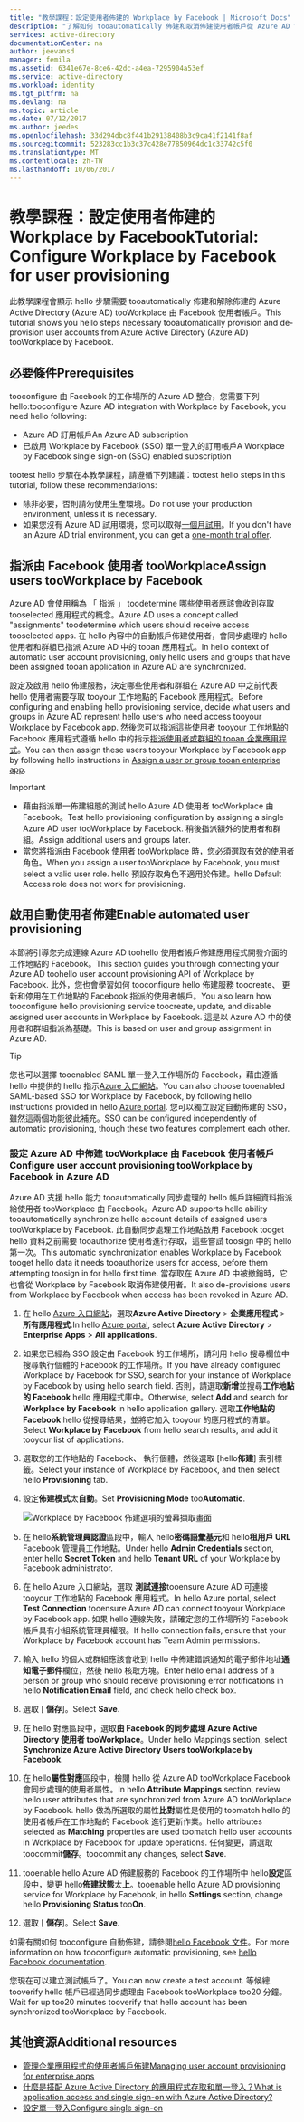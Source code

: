```yaml
---
title: "教學課程：設定使用者佈建的 Workplace by Facebook | Microsoft Docs"
description: "了解如何 tooautomatically 佈建和取消佈建使用者帳戶從 Azure AD tooWorkplace 由 Facebook。"
services: active-directory
documentationCenter: na
author: jeevansd
manager: femila
ms.assetid: 6341e67e-8ce6-42dc-a4ea-7295904a53ef
ms.service: active-directory
ms.workload: identity
ms.tgt_pltfrm: na
ms.devlang: na
ms.topic: article
ms.date: 07/12/2017
ms.author: jeedes
ms.openlocfilehash: 33d294dbc8f441b29138408b3c9ca41f2141f8af
ms.sourcegitcommit: 523283cc1b3c37c428e77850964dc1c33742c5f0
ms.translationtype: MT
ms.contentlocale: zh-TW
ms.lasthandoff: 10/06/2017
---
```

# <a name="tutorial-configure-workplace-by-facebook-for-user-provisioning"></a><span data-ttu-id="9e05e-103">教學課程：設定使用者佈建的 Workplace by Facebook</span><span class="sxs-lookup"><span data-stu-id="9e05e-103">Tutorial: Configure Workplace by Facebook for user provisioning</span></span>

<span data-ttu-id="9e05e-104">此教學課程會顯示 hello 步驟需要 tooautomatically 佈建和解除佈建的 Azure Active Directory (Azure AD) tooWorkplace 由 Facebook 使用者帳戶。</span><span class="sxs-lookup"><span data-stu-id="9e05e-104">This tutorial shows you hello steps necessary tooautomatically provision and de-provision user accounts from Azure Active Directory (Azure AD) tooWorkplace by Facebook.</span></span>

## <a name="prerequisites"></a><span data-ttu-id="9e05e-105">必要條件</span><span class="sxs-lookup"><span data-stu-id="9e05e-105">Prerequisites</span></span>

<span data-ttu-id="9e05e-106">tooconfigure 由 Facebook 的工作場所的 Azure AD 整合，您需要下列 hello:</span><span class="sxs-lookup"><span data-stu-id="9e05e-106">tooconfigure Azure AD integration with Workplace by Facebook, you need hello following:</span></span>

- <span data-ttu-id="9e05e-107">Azure AD 訂用帳戶</span><span class="sxs-lookup"><span data-stu-id="9e05e-107">An Azure AD subscription</span></span>
- <span data-ttu-id="9e05e-108">已啟用 Workplace by Facebook (SSO) 單一登入的訂用帳戶</span><span class="sxs-lookup"><span data-stu-id="9e05e-108">A Workplace by Facebook single sign-on (SSO) enabled subscription</span></span>

<span data-ttu-id="9e05e-109">tootest hello 步驟在本教學課程，請遵循下列建議：</span><span class="sxs-lookup"><span data-stu-id="9e05e-109">tootest hello steps in this tutorial, follow these recommendations:</span></span>

- <span data-ttu-id="9e05e-110">除非必要，否則請勿使用生產環境。</span><span class="sxs-lookup"><span data-stu-id="9e05e-110">Do not use your production environment, unless it is necessary.</span></span>
- <span data-ttu-id="9e05e-111">如果您沒有 Azure AD 試用環境，您可以取得[一個月試用](https://azure.microsoft.com/pricing/free-trial/)。</span><span class="sxs-lookup"><span data-stu-id="9e05e-111">If you don't have an Azure AD trial environment, you can get a [one-month trial offer](https://azure.microsoft.com/pricing/free-trial/).</span></span>

## <a name="assign-users-tooworkplace-by-facebook"></a><span data-ttu-id="9e05e-112">指派由 Facebook 使用者 tooWorkplace</span><span class="sxs-lookup"><span data-stu-id="9e05e-112">Assign users tooWorkplace by Facebook</span></span>

<span data-ttu-id="9e05e-113">Azure AD 會使用稱為 「 指派 」 toodetermine 哪些使用者應該會收到存取 tooselected 應用程式的概念。</span><span class="sxs-lookup"><span data-stu-id="9e05e-113">Azure AD uses a concept called "assignments" toodetermine which users should receive access tooselected apps.</span></span> <span data-ttu-id="9e05e-114">在 hello 內容中的自動帳戶佈建使用者，會同步處理的 hello 使用者和群組已指派 Azure AD 中的 tooan 應用程式。</span><span class="sxs-lookup"><span data-stu-id="9e05e-114">In hello context of automatic user account provisioning, only hello users and groups that have been assigned tooan application in Azure AD are synchronized.</span></span>

<span data-ttu-id="9e05e-115">設定及啟用 hello 佈建服務，決定哪些使用者和群組在 Azure AD 中之前代表 hello 使用者需要存取 tooyour 工作地點的 Facebook 應用程式。</span><span class="sxs-lookup"><span data-stu-id="9e05e-115">Before configuring and enabling hello provisioning service, decide what users and groups in Azure AD represent hello users who need access tooyour Workplace by Facebook app.</span></span> <span data-ttu-id="9e05e-116">然後您可以指派這些使用者 tooyour 工作地點的 Facebook 應用程式遵循 hello 中的指示[指派使用者或群組的 tooan 企業應用程式](https://docs.microsoft.com/azure/active-directory/active-directory-coreapps-assign-user-azure-portal)。</span><span class="sxs-lookup"><span data-stu-id="9e05e-116">You can then assign these users tooyour Workplace by Facebook app by following hello instructions in [Assign a user or group tooan enterprise app](https://docs.microsoft.com/azure/active-directory/active-directory-coreapps-assign-user-azure-portal).</span></span>

>[!IMPORTANT]
>*   <span data-ttu-id="9e05e-117">藉由指派單一佈建組態的測試 hello Azure AD 使用者 tooWorkplace 由 Facebook。</span><span class="sxs-lookup"><span data-stu-id="9e05e-117">Test hello provisioning configuration by assigning a single Azure AD user tooWorkplace by Facebook.</span></span> <span data-ttu-id="9e05e-118">稍後指派額外的使用者和群組。</span><span class="sxs-lookup"><span data-stu-id="9e05e-118">Assign additional users and groups later.</span></span>
>*   <span data-ttu-id="9e05e-119">當您將指派由 Facebook 使用者 tooWorkplace 時，您必須選取有效的使用者角色。</span><span class="sxs-lookup"><span data-stu-id="9e05e-119">When you assign a user tooWorkplace by Facebook, you must select a valid user role.</span></span> <span data-ttu-id="9e05e-120">hello 預設存取角色不適用於佈建。</span><span class="sxs-lookup"><span data-stu-id="9e05e-120">hello Default Access role does not work for provisioning.</span></span>

## <a name="enable-automated-user-provisioning"></a><span data-ttu-id="9e05e-121">啟用自動使用者佈建</span><span class="sxs-lookup"><span data-stu-id="9e05e-121">Enable automated user provisioning</span></span>

<span data-ttu-id="9e05e-122">本節將引導您完成連線 Azure AD toohello 使用者帳戶佈建應用程式開發介面的工作地點的 Facebook。</span><span class="sxs-lookup"><span data-stu-id="9e05e-122">This section guides you through connecting your Azure AD toohello user account provisioning API of Workplace by Facebook.</span></span> <span data-ttu-id="9e05e-123">此外，您也會學習如何 tooconfigure hello 佈建服務 toocreate、 更新和停用在工作地點的 Facebook 指派的使用者帳戶。</span><span class="sxs-lookup"><span data-stu-id="9e05e-123">You also learn how tooconfigure hello provisioning service toocreate, update, and disable assigned user accounts in Workplace by Facebook.</span></span> <span data-ttu-id="9e05e-124">這是以 Azure AD 中的使用者和群組指派為基礎。</span><span class="sxs-lookup"><span data-stu-id="9e05e-124">This is based on user and group assignment in Azure AD.</span></span>

>[!Tip]
><span data-ttu-id="9e05e-125">您也可以選擇 tooenabled SAML 單一登入工作場所的 Facebook，藉由遵循 hello 中提供的 hello 指示[Azure 入口網站](https://portal.azure.com)。</span><span class="sxs-lookup"><span data-stu-id="9e05e-125">You can also choose tooenabled SAML-based SSO for Workplace by Facebook, by following hello instructions provided in hello [Azure portal](https://portal.azure.com).</span></span> <span data-ttu-id="9e05e-126">您可以獨立設定自動佈建的 SSO，雖然這兩個功能彼此補充。</span><span class="sxs-lookup"><span data-stu-id="9e05e-126">SSO can be configured independently of automatic provisioning, though these two features complement each other.</span></span>

### <a name="configure-user-account-provisioning-tooworkplace-by-facebook-in-azure-ad"></a><span data-ttu-id="9e05e-127">設定 Azure AD 中佈建 tooWorkplace 由 Facebook 使用者帳戶</span><span class="sxs-lookup"><span data-stu-id="9e05e-127">Configure user account provisioning tooWorkplace by Facebook in Azure AD</span></span>

<span data-ttu-id="9e05e-128">Azure AD 支援 hello 能力 tooautomatically 同步處理的 hello 帳戶詳細資料指派給使用者 tooWorkplace 由 Facebook。</span><span class="sxs-lookup"><span data-stu-id="9e05e-128">Azure AD supports hello ability tooautomatically synchronize hello account details of assigned users tooWorkplace by Facebook.</span></span> <span data-ttu-id="9e05e-129">此自動同步處理工作地點啟用 Facebook tooget hello 資料之前需要 tooauthorize 使用者進行存取，這些嘗試 toosign 中的 hello 第一次。</span><span class="sxs-lookup"><span data-stu-id="9e05e-129">This automatic synchronization enables Workplace by Facebook tooget hello data it needs tooauthorize users for access, before them attempting toosign in for hello first time.</span></span> <span data-ttu-id="9e05e-130">當存取在 Azure AD 中被撤銷時，它也會從 Workplace by Facebook 取消佈建使用者。</span><span class="sxs-lookup"><span data-stu-id="9e05e-130">It also de-provisions users from Workplace by Facebook when access has been revoked in Azure AD.</span></span>

1. <span data-ttu-id="9e05e-131">在 hello [Azure 入口網站](https://portal.azure.com)，選取**Azure Active Directory** > **企業應用程式** > **所有應用程式**.</span><span class="sxs-lookup"><span data-stu-id="9e05e-131">In hello [Azure portal](https://portal.azure.com), select **Azure Active Directory** > **Enterprise Apps** > **All applications**.</span></span>

2. <span data-ttu-id="9e05e-132">如果您已經為 SSO 設定由 Facebook 的工作場所，請利用 hello 搜尋欄位中搜尋執行個體的 Facebook 的工作場所。</span><span class="sxs-lookup"><span data-stu-id="9e05e-132">If you have already configured Workplace by Facebook for SSO, search for your instance of Workplace by Facebook by using hello search field.</span></span> <span data-ttu-id="9e05e-133">否則，請選取**新增**並搜尋**工作地點的 Facebook** hello 應用程式庫中。</span><span class="sxs-lookup"><span data-stu-id="9e05e-133">Otherwise, select **Add** and search for **Workplace by Facebook** in hello application gallery.</span></span> <span data-ttu-id="9e05e-134">選取**工作地點的 Facebook** hello 從搜尋結果，並將它加入 tooyour 的應用程式的清單。</span><span class="sxs-lookup"><span data-stu-id="9e05e-134">Select **Workplace by Facebook** from hello search results, and add it tooyour list of applications.</span></span>

3. <span data-ttu-id="9e05e-135">選取您的工作地點的 Facebook、 執行個體，然後選取 [hello**佈建**] 索引標籤。</span><span class="sxs-lookup"><span data-stu-id="9e05e-135">Select your instance of Workplace by Facebook, and then select hello **Provisioning** tab.</span></span>

4. <span data-ttu-id="9e05e-136">設定**佈建模式**太**自動**。</span><span class="sxs-lookup"><span data-stu-id="9e05e-136">Set **Provisioning Mode** too**Automatic**.</span></span> 

    ![Workplace by Facebook 佈建選項的螢幕擷取畫面](./media/active-directory-saas-facebook-at-work-provisioning-tutorial/provisioning.png)

5. <span data-ttu-id="9e05e-138">在 hello**系統管理員認證**區段中，輸入 hello**密碼語彙基元**和 hello**租用戶 URL** Facebook 管理員工作地點。</span><span class="sxs-lookup"><span data-stu-id="9e05e-138">Under hello **Admin Credentials** section, enter hello **Secret Token** and hello **Tenant URL** of your Workplace by Facebook administrator.</span></span>

6. <span data-ttu-id="9e05e-139">在 hello Azure 入口網站，選取 **測試連接**tooensure Azure AD 可連接 tooyour 工作地點的 Facebook 應用程式。</span><span class="sxs-lookup"><span data-stu-id="9e05e-139">In hello Azure portal, select **Test Connection** tooensure Azure AD can connect tooyour Workplace by Facebook app.</span></span> <span data-ttu-id="9e05e-140">如果 hello 連線失敗，請確定您的工作場所的 Facebook 帳戶具有小組系統管理員權限。</span><span class="sxs-lookup"><span data-stu-id="9e05e-140">If hello connection fails, ensure that your Workplace by Facebook account has Team Admin permissions.</span></span>

7. <span data-ttu-id="9e05e-141">輸入 hello 的個人或群組應該會收到 hello 中佈建錯誤通知的電子郵件地址**通知電子郵件**欄位，然後 hello 核取方塊。</span><span class="sxs-lookup"><span data-stu-id="9e05e-141">Enter hello email address of a person or group who should receive provisioning error notifications in hello **Notification Email** field, and check hello check box.</span></span>

8. <span data-ttu-id="9e05e-142">選取 [ **儲存**]。</span><span class="sxs-lookup"><span data-stu-id="9e05e-142">Select **Save**.</span></span>

9. <span data-ttu-id="9e05e-143">在 hello 對應區段中，選取**由 Facebook 的同步處理 Azure Active Directory 使用者 tooWorkplace**。</span><span class="sxs-lookup"><span data-stu-id="9e05e-143">Under hello Mappings section, select **Synchronize Azure Active Directory Users tooWorkplace by Facebook**.</span></span>

10. <span data-ttu-id="9e05e-144">在 hello**屬性對應**區段中，檢閱 hello 從 Azure AD tooWorkplace Facebook 會同步處理的使用者屬性。</span><span class="sxs-lookup"><span data-stu-id="9e05e-144">In hello **Attribute Mappings** section, review hello user attributes that are synchronized from Azure AD tooWorkplace by Facebook.</span></span> <span data-ttu-id="9e05e-145">hello 做為所選取的屬性**比對**屬性是使用的 toomatch hello 的使用者帳戶在工作地點的 Facebook 進行更新作業。</span><span class="sxs-lookup"><span data-stu-id="9e05e-145">hello attributes selected as **Matching** properties are used toomatch hello user accounts in Workplace by Facebook for update operations.</span></span> <span data-ttu-id="9e05e-146">任何變更，請選取 toocommit**儲存**。</span><span class="sxs-lookup"><span data-stu-id="9e05e-146">toocommit any changes, select **Save**.</span></span>

11. <span data-ttu-id="9e05e-147">tooenable hello Azure AD 佈建服務的 Facebook 的工作場所中 hello**設定**區段中，變更 hello**佈建狀態**太**上**。</span><span class="sxs-lookup"><span data-stu-id="9e05e-147">tooenable hello Azure AD provisioning service for Workplace by Facebook, in hello **Settings** section, change hello **Provisioning Status** too**On**.</span></span>

12. <span data-ttu-id="9e05e-148">選取 [ **儲存**]。</span><span class="sxs-lookup"><span data-stu-id="9e05e-148">Select **Save**.</span></span>

<span data-ttu-id="9e05e-149">如需有關如何 tooconfigure 自動佈建，請參閱[hello Facebook 文件](https://developers.facebook.com/docs/facebook-at-work/provisioning/cloud-providers)。</span><span class="sxs-lookup"><span data-stu-id="9e05e-149">For more information on how tooconfigure automatic provisioning, see [hello Facebook documentation](https://developers.facebook.com/docs/facebook-at-work/provisioning/cloud-providers).</span></span>

<span data-ttu-id="9e05e-150">您現在可以建立測試帳戶了。</span><span class="sxs-lookup"><span data-stu-id="9e05e-150">You can now create a test account.</span></span> <span data-ttu-id="9e05e-151">等候總 tooverify hello 帳戶已經過同步處理由 Facebook tooWorkplace too20 分鐘。</span><span class="sxs-lookup"><span data-stu-id="9e05e-151">Wait for up too20 minutes tooverify that hello account has been synchronized tooWorkplace by Facebook.</span></span>

## <a name="additional-resources"></a><span data-ttu-id="9e05e-152">其他資源</span><span class="sxs-lookup"><span data-stu-id="9e05e-152">Additional resources</span></span>

* [<span data-ttu-id="9e05e-153">管理企業應用程式的使用者帳戶佈建</span><span class="sxs-lookup"><span data-stu-id="9e05e-153">Managing user account provisioning for enterprise apps</span></span>](active-directory-saas-tutorial-list.md)
* [<span data-ttu-id="9e05e-154">什麼是搭配 Azure Active Directory 的應用程式存取和單一登入？</span><span class="sxs-lookup"><span data-stu-id="9e05e-154">What is application access and single sign-on with Azure Active Directory?</span></span>](active-directory-appssoaccess-whatis.md)
* [<span data-ttu-id="9e05e-155">設定單一登入</span><span class="sxs-lookup"><span data-stu-id="9e05e-155">Configure single sign-on</span></span>](active-directory-saas-facebook-at-work-tutorial.md)

